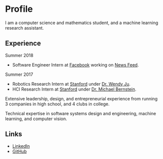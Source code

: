 # Profile
I am a computer science and mathematics student, and a machine learning research assistant. 

## Experience
Summer 2018
* Software Engineer Intern at [Facebook](https://www.facebook.com) working on [News Feed](https://www.facebook.com/zuck/posts/10104445245963251).

Summer 2017
* Robotics Research Intern at [Stanford](https://www.stanford.edu/) under [Dr. Wendy Ju](http://wendyju.com/).
* HCI Research Intern at [Stanford](https://www.stanford.edu/) under [Dr. Michael Bernstein](https://hci.stanford.edu/msb/).

Extensive leadership, design, and entrepreneurial experience from running 3 companies in high school, and 4 clubs in college. 

Technical expertise in software systems design and engineering, machine learning, and computer vision.

## Links
* [LinkedIn](https://linkedin.com/in/abhayvenkatesh)
* [GitHub](https://github.com/abhay-venkatesh)

